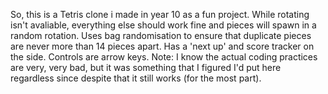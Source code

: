 So, this is a Tetris clone i made in year 10 as a fun project. While rotating isn't avaliable, everything else should work fine and pieces will spawn in a random rotation. 
Uses bag randomisation to ensure that duplicate pieces are never more than 14 pieces apart. Has a 'next up' and score tracker on the side. Controls are arrow keys.
Note: I know the actual coding practices are very, very bad, but it was something that I figured I'd put here regardless since despite that it still works (for the most part).
